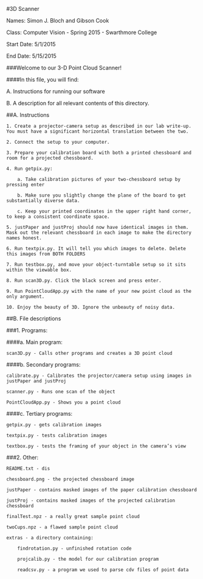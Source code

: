 #3D Scanner

Names: Simon J. Bloch and Gibson Cook

Class: Computer Vision - Spring 2015 - Swarthmore College

Start Date: 5/1/2015

End Date: 5/15/2015

###Welcome to our 3-D Point Cloud Scanner!

####In this file, you will find:

A. Instructions for running our software

B. A description for all relevant contents of this directory.

##A. Instructions

    1. Create a projector-camera setup as described in our lab write-up. You must have a significant horizontal translation between the two. 

    2. Connect the setup to your computer.

    3. Prepare your calibration board with both a printed chessboard and room for a projected chessboard. 

    4. Run getpix.py:

        a. Take calibration pictures of your two-chessboard setup by pressing enter

       	b. Make sure you slightly change the plane of the board to get substantially diverse data. 

	    c. Keep your printed coordinates in the upper right hand corner, to keep a consistent coordinate space.

    5. justPaper and justProj should now have identical images in them. Mask out the relevant chessboard in each image to make the directory names honest.

    6. Run textpix.py. It will tell you which images to delete. Delete this images from BOTH FOLDERS

    7. Run testbox.py, and move your object-turntable setup so it sits within the viewable box.

    8. Run scan3D.py. Click the black screen and press enter. 

    9. Run PointCloudApp.py with the name of your new point cloud as the only argument.

    10. Enjoy the beauty of 3D. Ignore the unbeauty of noisy data.

##B. File descriptions

###1. Programs:

####a. Main program: 
	
    scan3D.py - Calls other programs and creates a 3D point cloud

####b. Secondary programs:
	
    calibrate.py - Calibrates the projector/camera setup using images in justPaper and justProj

    scanner.py - Runs one scan of the object

    PointCloudApp.py - Shows you a point cloud

####c. Tertiary programs:

    getpix.py - gets calibration images

    textpix.py - tests calibration images

    textbox.py - tests the framing of your object in the camera’s view

###2. Other:

    README.txt - dis
	
    chessboard.png - the projected chessboard image
	
    justPaper - contains masked images of the paper calibration chessboard

    justProj - contains masked images of the projected calibration chessboard

    finalTest.npz - a really great sample point cloud
		
    twoCups.npz - a flawed sample point cloud

    extras - a directory containing:

        findrotation.py - unfinished rotation code

        projcalib.py - the model for our calibration program
		
        readcsv.py - a program we used to parse cdv files of point data

		





